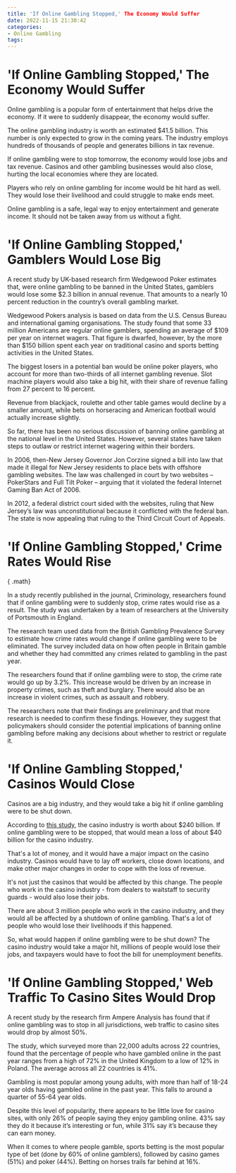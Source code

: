 ```yaml
---
title: 'If Online Gambling Stopped,' The Economy Would Suffer
date: 2022-11-15 21:30:42
categories:
- Online Gambling
tags:
---
```



#  'If Online Gambling Stopped,' The Economy Would Suffer

Online gambling is a popular form of entertainment that helps drive the economy. If it were to suddenly disappear, the economy would suffer.

The online gambling industry is worth an estimated $41.5 billion. This number is only expected to grow in the coming years. The industry employs hundreds of thousands of people and generates billions in tax revenue.

If online gambling were to stop tomorrow, the economy would lose jobs and tax revenue. Casinos and other gambling businesses would also close, hurting the local economies where they are located.

Players who rely on online gambling for income would be hit hard as well. They would lose their livelihood and could struggle to make ends meet.

Online gambling is a safe, legal way to enjoy entertainment and generate income. It should not be taken away from us without a fight.

#  'If Online Gambling Stopped,' Gamblers Would Lose Big

A recent study by UK-based research firm Wedgewood Poker estimates that, were online gambling to be banned in the United States, gamblers would lose some $2.3 billion in annual revenue. That amounts to a nearly 10 percent reduction in the country’s overall gambling market.

Wedgewood Pokers analysis is based on data from the U.S. Census Bureau and international gaming organisations. The study found that some 33 million Americans are regular online gamblers, spending an average of $109 per year on internet wagers. That figure is dwarfed, however, by the more than $150 billion spent each year on traditional casino and sports betting activities in the United States.

The biggest losers in a potential ban would be online poker players, who account for more than two-thirds of all internet gambling revenue. Slot machine players would also take a big hit, with their share of revenue falling from 27 percent to 16 percent.

Revenue from blackjack, roulette and other table games would decline by a smaller amount, while bets on horseracing and American football would actually increase slightly.

So far, there has been no serious discussion of banning online gambling at the national level in the United States. However, several states have taken steps to outlaw or restrict internet wagering within their borders.

In 2006, then-New Jersey Governor Jon Corzine signed a bill into law that made it illegal for New Jersey residents to place bets with offshore gambling websites. The law was challenged in court by two websites – PokerStars and Full Tilt Poker – arguing that it violated the federal Internet Gaming Ban Act of 2006.

In 2012, a federal district court sided with the websites, ruling that New Jersey’s law was unconstitutional because it conflicted with the federal ban. The state is now appealing that ruling to the Third Circuit Court of Appeals.

#  'If Online Gambling Stopped,' Crime Rates Would Rise

{ .math}

In a study recently published in the journal, Criminology, researchers found that if online gambling were to suddenly stop, crime rates would rise as a result. The study was undertaken by a team of researchers at the University of Portsmouth in England.

The research team used data from the British Gambling Prevalence Survey to estimate how crime rates would change if online gambling were to be eliminated. The survey included data on how often people in Britain gamble and whether they had committed any crimes related to gambling in the past year.

The researchers found that if online gambling were to stop, the crime rate would go up by 3.2%. This increase would be driven by an increase in property crimes, such as theft and burglary. There would also be an increase in violent crimes, such as assault and robbery.

The researchers note that their findings are preliminary and that more research is needed to confirm these findings. However, they suggest that policymakers should consider the potential implications of banning online gambling before making any decisions about whether to restrict or regulate it.

#  'If Online Gambling Stopped,' Casinos Would Close

Casinos are a big industry, and they would take a big hit if online gambling were to be shut down.

According to [this study](https://www.ac2pa.com/wp-content/uploads/2019/03/Gambling-Industry-Analysis.pdf), the casino industry is worth about $240 billion. If online gambling were to be stopped, that would mean a loss of about $40 billion for the casino industry.

That's a lot of money, and it would have a major impact on the casino industry. Casinos would have to lay off workers, close down locations, and make other major changes in order to cope with the loss of revenue.

It's not just the casinos that would be affected by this change. The people who work in the casino industry - from dealers to waitstaff to security guards - would also lose their jobs.

There are about 3 million people who work in the casino industry, and they would all be affected by a shutdown of online gambling. That's a lot of people who would lose their livelihoods if this happened.

So, what would happen if online gambling were to be shut down? The casino industry would take a major hit, millions of people would lose their jobs, and taxpayers would have to foot the bill for unemployment benefits.

#  'If Online Gambling Stopped,' Web Traffic To Casino Sites Would Drop

A recent study by the research firm Ampere Analysis has found that if online gambling was to stop in all jurisdictions, web traffic to casino sites would drop by almost 50%.

The study, which surveyed more than 22,000 adults across 22 countries, found that the percentage of people who have gambled online in the past year ranges from a high of 72% in the United Kingdom to a low of 12% in Poland. The average across all 22 countries is 41%.

Gambling is most popular among young adults, with more than half of 18-24 year olds having gambled online in the past year. This falls to around a quarter of 55-64 year olds.

Despite this level of popularity, there appears to be little love for casino sites, with only 26% of people saying they enjoy gambling online. 43% say they do it because it’s interesting or fun, while 31% say it’s because they can earn money.

When it comes to where people gamble, sports betting is the most popular type of bet (done by 60% of online gamblers), followed by casino games (51%) and poker (44%). Betting on horses trails far behind at 16%.